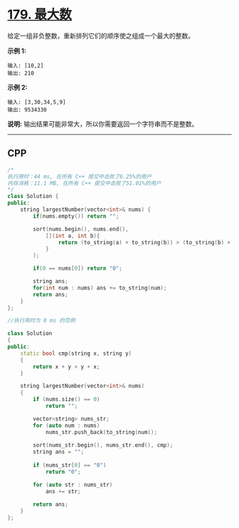 # [179. 最大数](https://leetcode-cn.com/problems/largest-number/)

给定一组非负整数，重新排列它们的顺序使之组成一个最大的整数。

**示例 1:**

```
输入: [10,2]
输出: 210
```

**示例 2:**

```
输入: [3,30,34,5,9]
输出: 9534330
```

**说明:** 输出结果可能非常大，所以你需要返回一个字符串而不是整数。

***

## CPP

```cpp
/*
执行用时：44 ms, 在所有 C++ 提交中击败了6.25%的用户
内存消耗：11.1 MB, 在所有 C++ 提交中击败了51.01%的用户
*/
class Solution {
public:
    string largestNumber(vector<int>& nums) {
        if(nums.empty()) return "";

        sort(nums.begin(), nums.end(),
            [](int a, int b){
                return (to_string(a) + to_string(b)) > (to_string(b) + to_string(a));
            }
        );

        if(0 == nums[0]) return "0";

        string ans;
        for(int num : nums) ans += to_string(num);
        return ans;
    }
};
```



```cpp
//执行用时为 8 ms 的范例

class Solution
{
public:
    static bool cmp(string x, string y)
    {
        return x + y > y + x;
    }

    string largestNumber(vector<int>& nums)
    {
        if (nums.size() == 0)
            return "";

        vector<string> nums_str;
        for (auto num : nums)
            nums_str.push_back(to_string(num));
        
        sort(nums_str.begin(), nums_str.end(), cmp);
        string ans = "";
        
        if (nums_str[0] == "0")
            return "0";

        for (auto str : nums_str)
            ans += str;
        
        return ans;
    }
};
```

